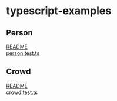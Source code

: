 # typescript-examples

## Person

[README](https://github.com/joeldalley/typescript-examples/blob/master/README.Person.md)<br/>
[person.test.ts](https://github.com/joeldalley/typescript-examples/blob/master/src/examples/person.test.ts)

## Crowd

[README](https://github.com/joeldalley/typescript-examples/blob/master/README.Crowd.md)<br/>
[crowd.test.ts](https://github.com/joeldalley/typescript-examples/blob/master/src/examples/crowd.test.ts)
